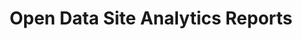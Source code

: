 ---
schema: default
title: Open Data Site Analytics Reports
organization: Dundee City Council
notes: Performance data for the Dundee City Open Data Portal (data.dundeecity.gov.uk).
resources:

  - name: Open Data Site Analytics Reports CSV
  - url: https://data.dundeecity.gov.uk/dataset/274530dc-9281-4b08-9d35-cb21e22a9c77/resource/67680618-b655-4e74-810b-89c4f49ef246/download/analytics-todos-los-datos-de-sitios-web-pages-20171001-20180614.csv
  - format: CSV

license: Open Government Licence 3.0 (United Kingdom)
category:

  - Website analytics


  - 

maintainer: Tim Wisniewski
maintainer_email: tim@timwis.com
---